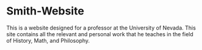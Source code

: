 # Smith-Website
This is a website designed for a professor at the University of Nevada. This site contains all the relevant and personal work that he teaches in the field of History, Math, and Philosophy.
